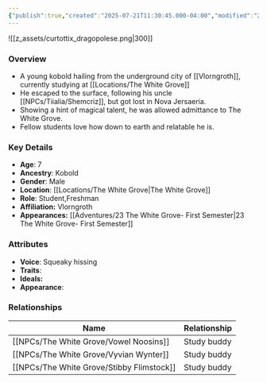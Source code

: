 ```yaml
---
{"publish":true,"created":"2025-07-21T11:30:45.000-04:00","modified":"2025-09-24T08:04:24.599-04:00","published":"2025-09-24T08:04:24.599-04:00","cssclasses":"","Age":"7","Ancestry":"Kobold","Gender":"Male","Location":["[[Locations/The White Grove]]"],"Role":["Student","Freshman"],"Affiliation":["Vlorngroth"],"Appearances":["[[23 The White Grove- First Semester]]"]}
---
```



![[z_assets/curtottix_dragopolese.png|300]]

### Overview
- A young kobold hailing from the underground city of [[Vlorngroth]], currently studying at [[Locations/The White Grove]]
- He escaped to the surface, following his uncle [[NPCs/Tiialia/Shemcriz]], but got lost in Nova Jersaeria.
- Showing a hint of magical talent, he was allowed admittance to The White Grove.
- Fellow students love how down to earth and relatable he is.

### Key Details
- **Age**: 7
- **Ancestry**: Kobold
- **Gender**: Male
- **Location**: [[Locations/The White Grove\|The White Grove]]
- **Role**: Student,Freshman
- **Affiliation:** Vlorngroth
- **Appearances:** [[Adventures/23 The White Grove- First Semester\|23 The White Grove- First Semester]]

### Attributes
- **Voice**: Squeaky hissing
- **Traits**: 
- **Ideals:** 
- **Appearance**:

### Relationships

| Name                 | Relationship |
| -------------------- | ------------ |
| [[NPCs/The White Grove/Vowel Noosins]]    | Study buddy  |
| [[NPCs/The White Grove/Vyvian Wynter]]    | Study buddy  |
| [[NPCs/The White Grove/Stibby Flimstock]] | Study buddy  |

